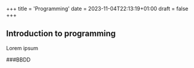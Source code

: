 +++
title = 'Programming'
date = 2023-11-04T22:13:19+01:00
draft = false
+++

## Introduction to programming

Lorem ipsum


###BBDD
